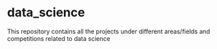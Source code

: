 # data_science
This repository contains all the projects under different areas/fields and competitions related to data science
